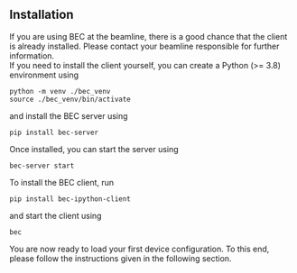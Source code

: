 ## Installation
If you are using BEC at the beamline, there is a good chance that the client is already installed. Please contact your beamline responsible for further information.  
If you need to install the client yourself, you can create a Python (>= 3.8) environment using

```{code-block} bash
python -m venv ./bec_venv
source ./bec_venv/bin/activate
```

and install the BEC server using

```{code-block} bash
pip install bec-server
```

Once installed, you can start the server using

```{code-block} bash
bec-server start
```

To install the BEC client, run

```{code-block} bash
pip install bec-ipython-client
```

and start the client using

```{code-block} bash
bec
```

You are now ready to load your first device configuration. To this end, please follow the instructions given in the following section.